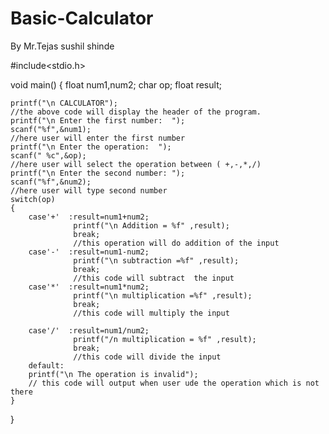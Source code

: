 # Basic-Calculator

By Mr.Tejas sushil shinde

#include<stdio.h>

void main()
{
    float num1,num2;
    char op;
    float result;
    
    printf("\n CALCULATOR");
    //the above code will display the header of the program.
    printf("\n Enter the first number:  ");
    scanf("%f",&num1);
    //here user will enter the first number
    printf("\n Enter the operation:  ");
    scanf(" %c",&op);
    //here user will select the operation between ( +,-,*,/)
    printf("\n Enter the second number: ");
    scanf("%f",&num2);
    //here user will type second number
    switch(op)
    {
        case'+'  :result=num1+num2;
                  printf("\n Addition = %f" ,result);
                  break;
                  //this operation will do addition of the input
        case'-'  :result=num1-num2;
                  printf("\n subtraction =%f" ,result);
                  break;
                  //this code will subtract  the input
        case'*'  :result=num1*num2;
                  printf("\n multiplication =%f" ,result);
                  break;
                  //this code will multiply the input
                
        case'/'  :result=num1/num2;
                  printf("/n multiplication = %f" ,result);
                  break;
                  //this code will divide the input
        default:
        printf("\n The operation is invalid");
        // this code will output when user ude the operation which is not there 
    }
                 
}
